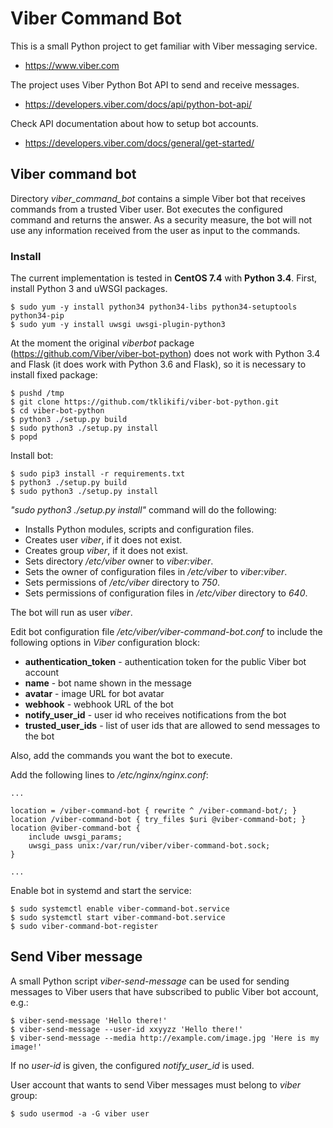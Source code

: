 # Viber Command Bot

This is a small Python project to get familiar with Viber messaging service.

- https://www.viber.com

The project uses Viber Python Bot API to send and receive messages.

- https://developers.viber.com/docs/api/python-bot-api/

Check API documentation about how to setup bot accounts.

- https://developers.viber.com/docs/general/get-started/


## Viber command bot

Directory *viber_command_bot* contains a simple Viber bot that receives commands
from a trusted Viber user. Bot executes the configured command and returns the
answer. As a security measure, the bot will not use any information received
from the user as input to the commands.


### Install

The current implementation is tested in **CentOS 7.4** with **Python 3.4**.
First, install Python 3 and uWSGI packages.

    $ sudo yum -y install python34 python34-libs python34-setuptools python34-pip
    $ sudo yum -y install uwsgi uwsgi-plugin-python3

At the moment the original *viberbot* package
(https://github.com/Viber/viber-bot-python) does not work with Python 3.4 and
Flask (it does work with Python 3.6 and Flask), so it is necessary to install
fixed package:

    $ pushd /tmp
    $ git clone https://github.com/tklikifi/viber-bot-python.git
    $ cd viber-bot-python
    $ python3 ./setup.py build
    $ sudo python3 ./setup.py install
    $ popd
    
Install bot:

    $ sudo pip3 install -r requirements.txt
    $ python3 ./setup.py build
    $ sudo python3 ./setup.py install

*"sudo python3 ./setup.py install"* command will do the following:

- Installs Python modules, scripts and configuration files.
- Creates user *viber*, if it does not exist.
- Creates group *viber*, if it does not exist.
- Sets directory */etc/viber* owner to *viber:viber*.
- Sets the owner of configuration files in */etc/viber* to *viber:viber*.
- Sets permissions of */etc/viber* directory to *750*.
- Sets permissions of configuration files in */etc/viber* directory to *640*.

The bot will run as user *viber*.

Edit bot configuration file */etc/viber/viber-command-bot.conf* to include the
following options in *Viber* configuration block:

- **authentication_token** - authentication token for the public Viber bot
  account
- **name** - bot name shown in the message
- **avatar** - image URL for bot avatar
- **webhook** - webhook URL of the bot
- **notify_user_id** - user id who receives notifications from the bot
- **trusted_user_ids** -  list of user ids that are allowed to send messages
  to the bot

Also, add the commands you want the bot to execute.

Add the following lines to */etc/nginx/nginx.conf*:

    ...
    
    location = /viber-command-bot { rewrite ^ /viber-command-bot/; }   
    location /viber-command-bot { try_files $uri @viber-command-bot; }  
    location @viber-command-bot { 
        include uwsgi_params;                          
        uwsgi_pass unix:/var/run/viber/viber-command-bot.sock;       
    }                   
    
    ...


Enable bot in systemd and start the service:

    $ sudo systemctl enable viber-command-bot.service
    $ sudo systemctl start viber-command-bot.service
    $ sudo viber-command-bot-register


## Send Viber message

A small Python script *viber-send-message* can be used for sending messages to
Viber users that have subscribed to public Viber bot account, e.g.:

    $ viber-send-message 'Hello there!'
    $ viber-send-message --user-id xxyyzz 'Hello there!'
    $ viber-send-message --media http://example.com/image.jpg 'Here is my image!'

If no *user-id* is given, the configured *notify_user_id* is used.

User account that wants to send Viber messages must belong to *viber* group:

    $ sudo usermod -a -G viber user

